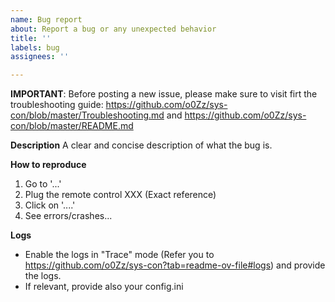 ```yaml
---
name: Bug report
about: Report a bug or any unexpected behavior
title: ''
labels: bug
assignees: ''

---
```


**IMPORTANT**: Before posting a new issue, please make sure to visit firt the troubleshooting guide: https://github.com/o0Zz/sys-con/blob/master/Troubleshooting.md and https://github.com/o0Zz/sys-con/blob/master/README.md 

**Description**
A clear and concise description of what the bug is.

**How to reproduce**
1. Go to '...'
2. Plug the remote control XXX (Exact reference)
3. Click on '....'
4. See errors/crashes...

**Logs**
- Enable the logs in "Trace" mode (Refer you to https://github.com/o0Zz/sys-con?tab=readme-ov-file#logs) and provide the logs.
- If relevant, provide also your config.ini
